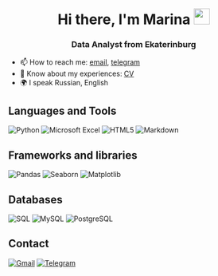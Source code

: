 
<h1 align="center">Hi there, I'm Marina</a> 
<img src="https://github.com/blackcater/blackcater/raw/main/images/Hi.gif" height="32"/></h1>
<h3 align="center">Data Analyst from Ekaterinburg</a> </h3>


- 📫 How to reach me: [email](mailto:m.o.osinceva@gmail.com), [telegram](https://t.me/white_rabbbit)
- :page_facing_up: Know about my experiences: [CV](https://ekaterinburg.hh.ru/resume/81725b27ff0c4348510039ed1f456f41567453)
- :earth_africa: I speak Russian, English

## Languages and Tools
![Python](https://img.shields.io/badge/python-3670A0?style=for-the-badge&logo=python&logoColor=ffd801&color=050505)
![Microsoft Excel](https://img.shields.io/badge/Microsoft_Excel-217346?style=for-the-badge&logo=microsoft-excel&logoColor=217346&color=050505)
![HTML5](https://img.shields.io/badge/html5-%23E34F26.svg?style=for-the-badge&logo=html5&logoColor=orange&color=050505)
![Markdown](https://img.shields.io/badge/markdown-%23000000.svg?style=for-the-badge&logo=markdown&logoColor=white&color=050505)

## Frameworks and libraries
![Pandas](https://img.shields.io/badge/pandas-%23000000.svg?style=for-the-badge&logo=pandas&logoColor=whirw&color=050505)
![Seaborn](https://img.shields.io/badge/seaborn-%23000000.svg?style=for-the-badge&logo=seaborn&logoColor=whirw&color=050505)
![Matplotlib](https://img.shields.io/badge/Matplotlib-%23ffffff.svg?style=for-the-badge&logoColor=whirw&color=050505)
## Databases
![SQL](https://custom-icon-badges.herokuapp.com/badge/SQL-025E8C.svg?style=for-the-badge&logo=database&logoColor=5663af&color=050505)
![MySQL](https://img.shields.io/badge/MySQL-00f.svg?style=for-the-badge&logo=mysql&logoColor=00796b&color=050505)
![PostgreSQL](https://img.shields.io/badge/PostgreSQL-316192.svg?style=for-the-badge&logo=postgresql&logoColor=21759b&color=050505)

## Contact
[![Gmail](https://img.shields.io/badge/gmail-%23E4405F.svg?style=for-the-badge&logo=gmail&logoColor=EA4335&color=050505)](mailto:m.o.osinceva@gmail.com)
[![Telegram](https://img.shields.io/badge/Telegram-2CA5E0?style=for-the-badge&logo=telegram&logoColor=27A0D9&color=050505)](https://t.me/white_rabbbit)

